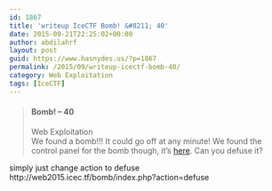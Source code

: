 ```yaml
---
id: 1867
title: 'writeup IceCTF Bomb! &#8211; 40'
date: 2015-09-21T22:25:02+00:00
author: abdilahrf
layout: post
guid: https://www.hasnydes.us/?p=1867
permalink: /2015/09/writeup-icectf-bomb-40/
category: Web Exploitation
tags: [IceCTF]
---
```

> #### Bomb! &#8211; 40 
> 
> <div class="pull-right">
>   Web Exploitation
> </div>
> 
> <div class="pull-right">
>
> </div>
> 
> <div class="pull-right">
>   We found a bomb!!! It could go off at any minute! We found the control panel for the bomb though, it&#8217;s <a href="http://web2015.icec.tf/bomb" target="_blank">here</a>. Can you defuse it?
> </div>

<div class="pull-right">
</div>

<div class="pull-right">
  simply just change action to defuse
</div>

<div class="pull-right">
  http://web2015.icec.tf/bomb/index.php?action=defuse
</div>